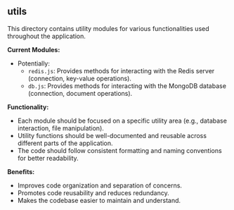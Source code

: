 ## utils

This directory contains utility modules for various functionalities used throughout the application.

**Current Modules:**

* Potentially:
    * `redis.js`: Provides methods for interacting with the Redis server (connection, key-value operations).
    * `db.js`: Provides methods for interacting with the MongoDB database (connection, document operations).

**Functionality:**

* Each module should be focused on a specific utility area (e.g., database interaction, file manipulation).
* Utility functions should be well-documented and reusable across different parts of the application.
* The code should follow consistent formatting and naming conventions for better readability.

**Benefits:**

* Improves code organization and separation of concerns.
* Promotes code reusability and reduces redundancy.
* Makes the codebase easier to maintain and understand.
